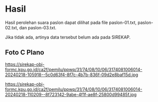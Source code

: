 # Hasil

Hasil perolehan suara paslon dapat dilihat pada file paslon-01.txt, paslon-02.txt, dan paslon-03.txt.

Jika tidak ada, artinya data tersebut belum ada pada SIREKAP.

## Foto C Plano

https://sirekap-obj-formc.kpu.go.id/ca2f/pemilu/ppwp/31/74/08/10/06/3174081006014-20240218-105918--5c0d63f4-8f7c-4b7b-836f-09d2e8baf15d.jpg

https://sirekap-obj-formc.kpu.go.id/ca2f/pemilu/ppwp/31/74/08/10/06/3174081006014-20240218-110209--8f723142-9abe-4f1f-ae8f-25800d99485f.jpg

